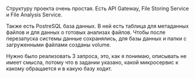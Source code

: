Структуру проекта очень простая. Есть API Gateway, File Storing Service и File Analysis Service.

Также есть PostreSQL база данных. В ней есть таблица для метаданных файлов и для данных о готовых анализах файлов.
Чтобы после перезапуска системы данные сохранялись, для базы данных и папки с загруженными файлами созданы volume.

Нужно было реализовать 3 запроса, это, как я понимаю, описывать не имеет смысла, потому что в задании указано, какой микросервис к какому обращается и в какую базу ходит.
